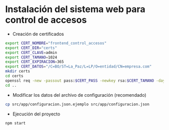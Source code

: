 # Instalación del sistema web para control de accesos

* Creación de certificados
```sh
export CERT_NOMBRE="frontend_control_accesos"
export CERT_DIR="certs"
export CERT_CLAVE=admin
export CERT_TAMANO=1024
export CERT_EXPIRACION=365
export CERT_DATOS="/C=BO/ST=La_Paz/L=LP/O=entidad/CN=empresa.com"
mkdir certs
cd certs
openssl req -new -passout pass:$CERT_PASS -newkey rsa:$CERT_TAMANO -days $CERT_EXPIRACION -nodes -x509 -subj "${CERT_DATOS}" -keyout "${CERT_NOMBRE}.key" -out "${CERT_NOMBRE}.crt"
cd ..
```

* Modificar los datos del archivo de configuración (recomendado)
```sh
cp src/app/configuracion.json.ejemplo src/app/configuracion.json
```

* Ejecución del proyecto
```sh
npm start
```
